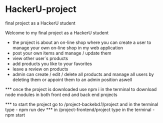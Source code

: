 # HackerU-project
final project as a HackerU student 

Welcome to my final project as a HackerU student
* the project is about an on-line shop
where you can create a user to manage your own on-line shop in my web application 
* post your own items and manage / update them
* view other user`s products
* add products you like to your favorites
* leave a review on products
* admin can create / edit / delete all products
and manage all users by deleting them or appoint them to an admin position aswell

*** once the project is downloaded use npm i in the terminal to download node modules in both front end and back end projects

*** to start the project go to /project-backebd.1/project and in the terminal type - npm run dev
*** in /project-frontend/project  type in the terminal - npm start
